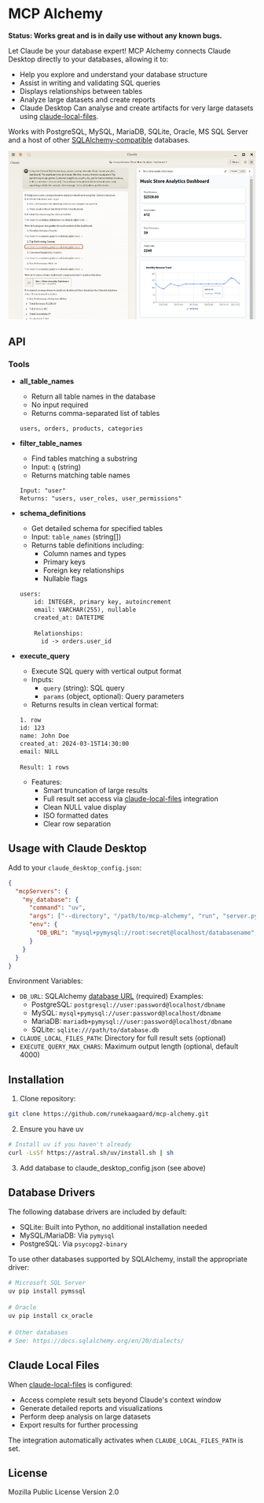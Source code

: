 # MCP Alchemy

**Status: Works great and is in daily use without any known bugs.**

Let Claude be your database expert! MCP Alchemy connects Claude Desktop directly to your databases, allowing it to:

- Help you explore and understand your database structure
- Assist in writing and validating SQL queries
- Displays relationships between tables
- Analyze large datasets and create reports
- Claude Desktop Can analyse and create artifacts for very large datasets using [claude-local-files](https://github.com/runekaagaard/claude-local-files).

Works with PostgreSQL, MySQL, MariaDB, SQLite, Oracle, MS SQL Server and a host of other [SQLAlchemy-compatible](https://docs.sqlalchemy.org/en/20/dialects/) databases.

![MCP Alchemy in action](screenshot.png)

## API

### Tools

- **all_table_names**
  - Return all table names in the database
  - No input required
  - Returns comma-separated list of tables
  ```
  users, orders, products, categories
  ```

- **filter_table_names**
  - Find tables matching a substring
  - Input: `q` (string)
  - Returns matching table names
  ```
  Input: "user"
  Returns: "users, user_roles, user_permissions"
  ```

- **schema_definitions**
  - Get detailed schema for specified tables
  - Input: `table_names` (string[])
  - Returns table definitions including:
    - Column names and types
    - Primary keys
    - Foreign key relationships
    - Nullable flags
  ```
  users:
      id: INTEGER, primary key, autoincrement
      email: VARCHAR(255), nullable
      created_at: DATETIME
      
      Relationships:
        id -> orders.user_id
  ```

- **execute_query**
  - Execute SQL query with vertical output format
  - Inputs:
    - `query` (string): SQL query
    - `params` (object, optional): Query parameters
  - Returns results in clean vertical format:
  ```
  1. row
  id: 123
  name: John Doe
  created_at: 2024-03-15T14:30:00
  email: NULL

  Result: 1 rows
  ```
  - Features:
    - Smart truncation of large results
    - Full result set access via [claude-local-files](https://github.com/runekaagaard/claude-local-files) integration
    - Clean NULL value display
    - ISO formatted dates
    - Clear row separation

## Usage with Claude Desktop

Add to your `claude_desktop_config.json`:

```json
{
  "mcpServers": {
    "my_database": {
      "command": "uv",
      "args": ["--directory", "/path/to/mcp-alchemy", "run", "server.py"],
      "env": {
        "DB_URL": "mysql+pymysql://root:secret@localhost/databasename",
      }
    }
  }
}
```

Environment Variables:

- `DB_URL`: SQLAlchemy [database URL](https://docs.sqlalchemy.org/en/20/core/engines.html#database-urls) (required)
  Examples:
  - PostgreSQL: `postgresql://user:password@localhost/dbname`
  - MySQL: `mysql+pymysql://user:password@localhost/dbname`
  - MariaDB: `mariadb+pymysql://user:password@localhost/dbname`
  - SQLite: `sqlite:///path/to/database.db`
- `CLAUDE_LOCAL_FILES_PATH`: Directory for full result sets (optional)
- `EXECUTE_QUERY_MAX_CHARS`: Maximum output length (optional, default 4000)

## Installation

1. Clone repository:
```bash
git clone https://github.com/runekaagaard/mcp-alchemy.git
```

2. Ensure you have uv
```bash
# Install uv if you haven't already
curl -LsSf https://astral.sh/uv/install.sh | sh
```

3. Add database to claude_desktop_config.json (see above)

## Database Drivers

The following database drivers are included by default:
- SQLite: Built into Python, no additional installation needed
- MySQL/MariaDB: Via `pymysql`
- PostgreSQL: Via `psycopg2-binary`

To use other databases supported by SQLAlchemy, install the appropriate driver:
```bash
# Microsoft SQL Server
uv pip install pymssql

# Oracle
uv pip install cx_oracle

# Other databases
# See: https://docs.sqlalchemy.org/en/20/dialects/
```

## Claude Local Files

When [claude-local-files](https://github.com/runekaagaard/claude-local-files) is configured:

- Access complete result sets beyond Claude's context window
- Generate detailed reports and visualizations
- Perform deep analysis on large datasets
- Export results for further processing

The integration automatically activates when `CLAUDE_LOCAL_FILES_PATH` is set.

## License

Mozilla Public License Version 2.0 
